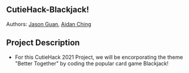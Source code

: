## CutieHack-Blackjack!

Authors: [Jason Guan](https://github.com/jasonguan067), [Aidan Ching](https://github.com/aidan-ching)

## Project Description
  * For this CutieHack 2021 Project, we will be encorporating the theme "Better Together" by coding the popular card game Blackjack!
